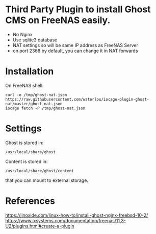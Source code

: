 # Third Party Plugin to install Ghost CMS on FreeNAS easily.

- No Nginx
- Use sqlite3 database
- NAT settings so will be same IP address as FreeNAS Server
- on port 2368 by default, you can change it in NAT forwards

# Installation

On FreeNAS shell:

    curl -o /tmp/ghost-nat.json https://raw.githubusercontent.com/waterlou/iocage-plugin-ghost-nat/master/ghost-nat.json
    iocage fetch -P /tmp/ghost-nat.json

# Settings

Ghost is stored in:

    /usr/local/share/ghost

Content is stored in:

    /usr/local/share/ghost/content

that you can mount to external storage.

# References

<https://linoxide.com/linux-how-to/install-ghost-nginx-freebsd-10-2/>  
<https://www.ixsystems.com/documentation/freenas/11.3-U2/plugins.html#create-a-plugin>
